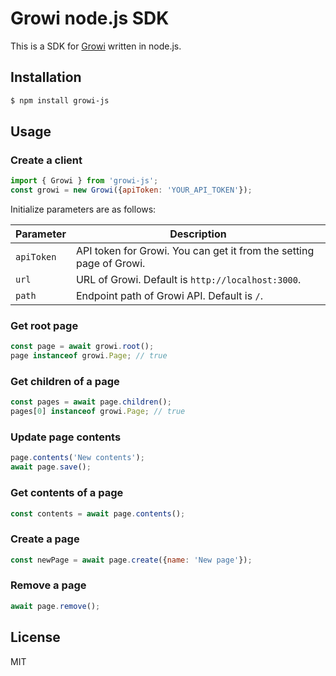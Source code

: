 # Growi node.js SDK

This is a SDK for [Growi](https://growi.org/) written in node.js.

## Installation

```bash
$ npm install growi-js
```

## Usage

### Create a client

```javascript
import { Growi } from 'growi-js';
const growi = new Growi({apiToken: 'YOUR_API_TOKEN'});
```

Initialize parameters are as follows:

| Parameter | Description |
| --------- | ----------- |
| `apiToken` | API token for Growi. You can get it from the setting page of Growi. |
| `url` | URL of Growi. Default is `http://localhost:3000`. |
| `path` | Endpoint path of Growi API. Default is `/`. |

### Get root page

```javascript
const page = await growi.root();
page instanceof growi.Page; // true
```

### Get children of a page

```javascript
const pages = await page.children();
pages[0] instanceof growi.Page; // true
```

### Update page contents

```javascript
page.contents('New contents');
await page.save();
```

### Get contents of a page

```javascript
const contents = await page.contents();
```

### Create a page

```javascript
const newPage = await page.create({name: 'New page'});
```

### Remove a page

```javascript
await page.remove();
```

## License

MIT


